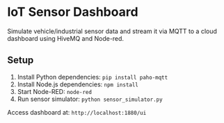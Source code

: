 # IoT Sensor Dashboard
Simulate vehicle/industrial sensor data and stream it via MQTT to a cloud dashboard using HiveMQ and Node-red.
## Setup
1. Install Python dependencies: `pip install paho-mqtt`
2. Install Node.js dependencies: `npm install`
3. Start Node-RED: `node-red`
4. Run sensor simulator: `python sensor_simulator.py`

Access dashboard at: `http://localhost:1880/ui`
